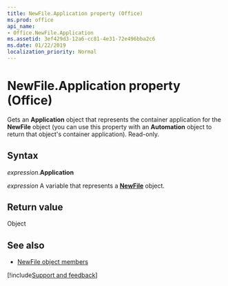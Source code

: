 ```yaml
---
title: NewFile.Application property (Office)
ms.prod: office
api_name:
- Office.NewFile.Application
ms.assetid: 3ef429d3-12a6-cc81-4e31-72e496bba2c6
ms.date: 01/22/2019
localization_priority: Normal
---
```



# NewFile.Application property (Office)

Gets an **Application** object that represents the container application for the **NewFile** object (you can use this property with an **Automation** object to return that object's container application). Read-only.


## Syntax

_expression_.**Application**

_expression_ A variable that represents a **[NewFile](Office.NewFile.md)** object.


## Return value

Object


## See also

- [NewFile object members](overview/library-reference/newfile-members-office.md)




[!include[Support and feedback](~/includes/feedback-boilerplate.md)]